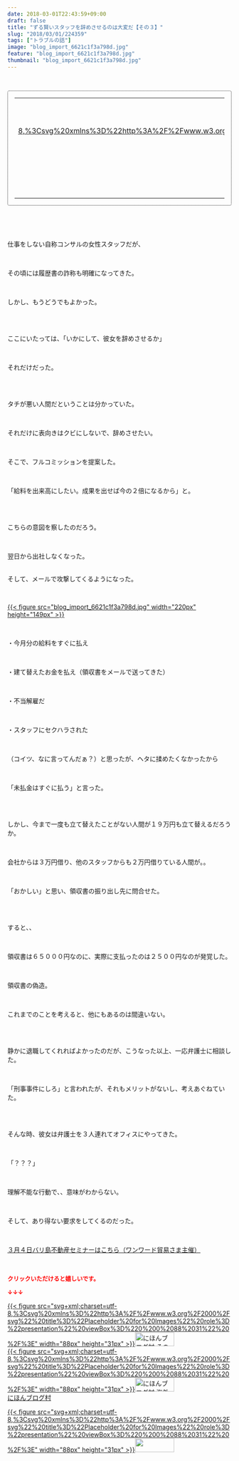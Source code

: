 ```yaml
---
date: 2018-03-01T22:43:59+09:00
draft: false
title: "ずる賢いスタッフを辞めさせるのは大変だ【その３】"
slug: "2018/03/01/224359"
tags: ["トラブルの話"]
image: "blog_import_6621c1f3a798d.jpg"
feature: "blog_import_6621c1f3a798d.jpg"
thumbnail: "blog_import_6621c1f3a798d.jpg"
---
```

<p> </p><div contenteditable="false" style="padding: 15px; border-radius: 4px; border: 1px dotted currentColor; border-image: none;"><table border="0" cellpadding="0" cellspacing="0" style="margin: 0px; table-layout: fixed;" width="100%">	<tbody width="100%">		<tr>			<td aligin="center" style="vertical-align: middle;" width="95"><span style="text-align: center; display: block;"><a href="affiliate.do?affiliateId=37079783" alt0="BlogAffiliate" target="_blank" rel="nofollow">{{< figure src="svg+xml;charset=utf-8,%3Csvg%20xmlns%3D%22http%3A%2F%2Fwww.w3.org%2F2000%2Fsvg%22%20title%3D%22Placeholder%20for%20Images%22%20role%3D%22presentation%22%20viewBox%3D%220%200%201%201%22%20%2F%3E"  >}}<noscript><img alt="稼げる人の常識、稼げない人の常識" border="0" data-img="affiliate" src="https://images-fe.ssl-images-amazon.com/images/I/51Ft8zEBpkL._SL160_.jpg" style="margin: 0px; vertical-align: middle; max-width: 95px;"></noscript></a></span></td>			<td style="line-height: 1.5; padding-left: 15px; vertical-align: middle;"><a href="affiliate.do?affiliateId=37079783" alt0="BlogAffiliate" target="_blank" rel="nofollow">稼げる人の常識、稼げない人の常識</a>			<div style="padding: 3px 0px;">1,200円</div>			<div style="font-size: 0.83em;">Amazon</div></td>		</tr>	</tbody></table></div><p> </p><p> </p><p>仕事をしない自称コンサルの女性スタッフだが、</p><p> </p><p>その頃には履歴書の詐称も明確になってきた。</p><p> </p><p>しかし、もうどうでもよかった。</p><p> </p><p><br/>ここにいたっては、「いかにして、彼女を辞めさせるか」</p><p> </p><p>それだけだった。</p><p> </p><p><br/>タチが悪い人間だということは分かっていた。</p><p> </p><p>それだけに表向きはクビにしないで、辞めさせたい。</p><p> </p><p>そこで、フルコミッションを提案した。</p><p> </p><p>「給料を出来高にしたい。成果を出せば今の２倍になるから」と。</p><p> </p><p><br/>こちらの意図を察したのだろう。</p><p> </p><p>翌日から出社しなくなった。</p><p><br/>そして、メールで攻撃してくるようになった。</p><p> </p><p><a href="blog_import_6621c1f3a798d.jpg">{{< figure src="blog_import_6621c1f3a798d.jpg" width="220px" height="149px" >}}</a></p><p> </p><p>・今月分の給料をすぐに払え</p><p> </p><p>・建て替えたお金を払え（領収書をメールで送ってきた）</p><p> </p><p>・不当解雇だ</p><p> </p><p>・スタッフにセクハラされた</p><p> </p><p>（コイツ、なに言ってんだぁ？）と思ったが、ヘタに揉めたくなかったから</p><p> </p><p>「未払金はすぐに払う」と言った。</p><p> </p><p><br/>しかし、今まで一度も立て替えたことがない人間が１９万円も立て替えるだろうか。</p><p> </p><p>会社からは３万円借り、他のスタッフからも２万円借りている人間が。。</p><p> </p><p>「おかしい」と思い、領収書の振り出し先に問合せた。</p><p> </p><p><br/>すると、、</p><p> </p><p>領収書は６５０００円なのに、実際に支払ったのは２５００円なのが発覚した。</p><p> </p><p>領収書の偽造。</p><p> </p><p>これまでのことを考えると、他にもあるのは間違いない。</p><p> </p><p><br/>静かに退職してくれればよかったのだが、こうなった以上、一応弁護士に相談した。</p><p> </p><p>「刑事事件にしろ」と言われたが、それもメリットがないし、考えあぐねていた。</p><p> </p><p><br/>そんな時、彼女は弁護士を３人連れてオフィスにやってきた。</p><p> </p><p>「？？？」</p><p> </p><p>理解不能な行動で、、意味がわからない。</p><p> </p><p>そして、あり得ない要求をしてくるのだった。</p><p> </p><p><a href="http://www.sunward-t.co.jp/seminar/2018/03/04_ek/index.html" target="_blank">３月４日バリ島不動産セミナーはこちら（ワンワード貿易さま主催）</a></p><p> </p><p><font color="#ff0000" size="2"><strong>クリックいただけると嬉しいです。</strong></font></p><p><font color="#ff0000" size="2"><strong>↓↓↓</strong></font></p><p><a href="ranking.html?p_cid=01260127" id="&amp;blogmura_banner" target="_blank">{{< figure src="svg+xml;charset=utf-8,%3Csvg%20xmlns%3D%22http%3A%2F%2Fwww.w3.org%2F2000%2Fsvg%22%20title%3D%22Placeholder%20for%20Images%22%20role%3D%22presentation%22%20viewBox%3D%220%200%2088%2031%22%20%2F%3E" width="88px" height="31px" >}}<noscript><img alt="にほんブログ村 その他生活ブログ 不動産投資へ" border="0" height="31" src="https://img-proxy.blog-video.jp/images?url=http%3A%2F%2Flife.blogmura.com%2Fhudousantoushi%2Fimg%2Fhudousantoushi88_31.gif" width="88"></noscript></a><br/><a href="ranking.html?p_cid=01260127" target="_blank">{{< figure src="svg+xml;charset=utf-8,%3Csvg%20xmlns%3D%22http%3A%2F%2Fwww.w3.org%2F2000%2Fsvg%22%20title%3D%22Placeholder%20for%20Images%22%20role%3D%22presentation%22%20viewBox%3D%220%200%2088%2031%22%20%2F%3E" width="88px" height="31px" >}}<noscript><img alt="にほんブログ村 海外生活ブログ バリ島情報へ" border="0" height="31" src="https://img-proxy.blog-video.jp/images?url=http%3A%2F%2Foverseas.blogmura.com%2Fbali%2Fimg%2Fbali88_31.gif" width="88"></noscript></a><br/><a href="ranking.html?p_cid=01260127" target="_blank">にほんブログ村</a></p><p><a href="link.php?1804582" title="人気ブログランキングへ">{{< figure src="svg+xml;charset=utf-8,%3Csvg%20xmlns%3D%22http%3A%2F%2Fwww.w3.org%2F2000%2Fsvg%22%20title%3D%22Placeholder%20for%20Images%22%20role%3D%22presentation%22%20viewBox%3D%220%200%2088%2031%22%20%2F%3E" width="88px" height="31px" >}}<noscript><img border="0" height="31" src="https://blog.with2.net/img/banner/banner_22.gif" width="88"></noscript></a></p><p> </p>

